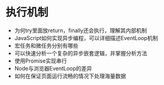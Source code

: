 # 执行机制

- 为何try里面放return，finally还会执行，理解其内部机制
- JavaScript如何实现异步编程，可以详细描述EventLoop机制
- 宏任务和微任务分别有哪些
- 可以快速分析一个复杂的异步嵌套逻辑，并掌握分析方法
- 使用Promise实现串行
- Node与浏览器EventLoop的差异
- 如何在保证页面运行流畅的情况下处理海量数据